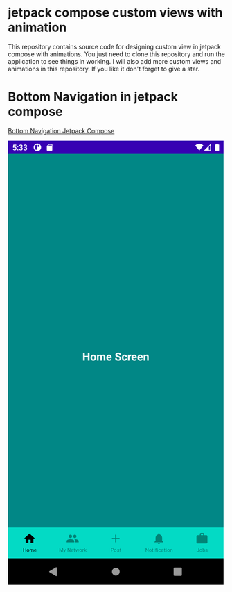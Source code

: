 # jetpack compose custom views with animation

This repository contains source code for designing custom view in jetpack compose with animations.
You just need to clone this repository and run the application to see things in working.
I will also add more custom views and animations in this repository.
If you like it don't forget to give a star.

# Bottom Navigation in jetpack compose
[Bottom Navigation Jetpack Compose](https://github.com/DaaniDev/jetpack_compose_animations/tree/master/app/src/main/java/com/daanidev/compose/bottomnav)

![alt text](https://github.com/DaaniDev/jetpack_compose_animations/blob/master/images/bottom_navigation/Screenshot_1637497996.png?raw=true)
